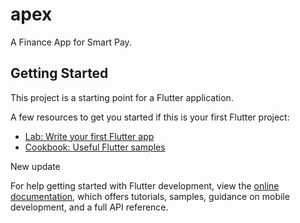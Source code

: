 # apex

A Finance App for Smart Pay.

## Getting Started

This project is a starting point for a Flutter application.

A few resources to get you started if this is your first Flutter project:

- [Lab: Write your first Flutter app](https://docs.flutter.dev/get-started/codelab)
- [Cookbook: Useful Flutter samples](https://docs.flutter.dev/cookbook)

New update

For help getting started with Flutter development, view the
[online documentation](https://docs.flutter.dev/), which offers tutorials,
samples, guidance on mobile development, and a full API reference.
